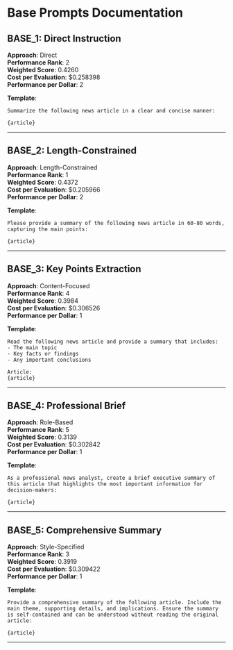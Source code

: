 # Base Prompts Documentation

## BASE_1: Direct Instruction

**Approach**: Direct  
**Performance Rank**: 2  
**Weighted Score**: 0.4260  
**Cost per Evaluation**: $0.258398  
**Performance per Dollar**: 2  

**Template**:
```
Summarize the following news article in a clear and concise manner:

{article}
```

---

## BASE_2: Length-Constrained

**Approach**: Length-Constrained  
**Performance Rank**: 1  
**Weighted Score**: 0.4372  
**Cost per Evaluation**: $0.205966  
**Performance per Dollar**: 2  

**Template**:
```
Please provide a summary of the following news article in 60-80 words, capturing the main points:

{article}
```

---

## BASE_3: Key Points Extraction

**Approach**: Content-Focused  
**Performance Rank**: 4  
**Weighted Score**: 0.3984  
**Cost per Evaluation**: $0.306526  
**Performance per Dollar**: 1  

**Template**:
```
Read the following news article and provide a summary that includes:
- The main topic
- Key facts or findings
- Any important conclusions

Article:
{article}
```

---

## BASE_4: Professional Brief

**Approach**: Role-Based  
**Performance Rank**: 5  
**Weighted Score**: 0.3139  
**Cost per Evaluation**: $0.302842  
**Performance per Dollar**: 1  

**Template**:
```
As a professional news analyst, create a brief executive summary of this article that highlights the most important information for decision-makers:

{article}
```

---

## BASE_5: Comprehensive Summary

**Approach**: Style-Specified  
**Performance Rank**: 3  
**Weighted Score**: 0.3919  
**Cost per Evaluation**: $0.309422  
**Performance per Dollar**: 1  

**Template**:
```
Provide a comprehensive summary of the following article. Include the main theme, supporting details, and implications. Ensure the summary is self-contained and can be understood without reading the original article:

{article}
```

---

